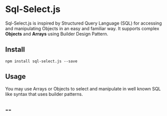 # Sql-Select.js

Sql-Select.js is inspired by Structured Query Language (SQL) for accessing and manipulating Objects in an easy and familiar way. It supports complex **Objects** and **Arrays** using Builder Design Pattern.

## Install

`npm install sql-select.js --save`

## Usage
You may use Arrays or Objects to select and manipulate in well known SQL like syntax that uses builder patterns.

  --
  --



